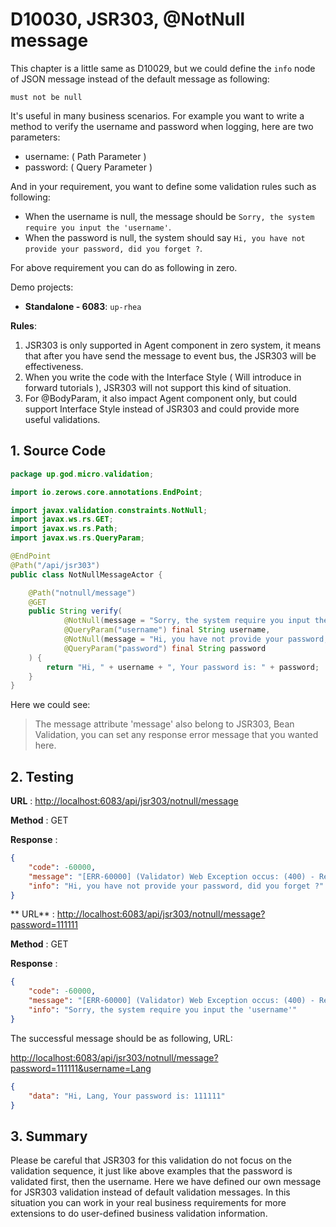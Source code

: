 # D10030, JSR303, @NotNull message

This chapter is a little same as D10029, but we could define the `info` node of JSON message instead of the default
message as following:

```
must not be null
```

It's useful in many business scenarios. For example you want to write a method to verify the username and password when
logging, here are two parameters:

* username: \( Path Parameter \)
* password: \( Query Parameter \)

And in your requirement, you want to define some validation rules such as following:

* When the username is null, the message should be `Sorry, the system require you input the 'username'`.
* When the password is null, the system should say `Hi, you have not provide your password, did you forget ?`.

For above requirement you can do as following in zero.

Demo projects:

* **Standalone - 6083**: `up-rhea`

**Rules**:

1. JSR303 is only supported in Agent component in zero system, it means that after you have send the message to event
   bus, the JSR303 will be effectiveness.
2. When you write the code with the Interface Style \( Will introduce in forward tutorials \), JSR303 will not support
   this kind of situation.
3. For @BodyParam, it also impact Agent component only, but could support Interface Style instead of JSR303 and could
   provide more useful validations.

## 1. Source Code

```java
package up.god.micro.validation;

import io.zerows.core.annotations.EndPoint;

import javax.validation.constraints.NotNull;
import javax.ws.rs.GET;
import javax.ws.rs.Path;
import javax.ws.rs.QueryParam;

@EndPoint
@Path("/api/jsr303")
public class NotNullMessageActor {

    @Path("notnull/message")
    @GET
    public String verify(
            @NotNull(message = "Sorry, the system require you input the 'username'")
            @QueryParam("username") final String username,
            @NotNull(message = "Hi, you have not provide your password, did you forget ?")
            @QueryParam("password") final String password
    ) {
        return "Hi, " + username + ", Your password is: " + password;
    }
}
```

Here we could see:

> The message attribute 'message' also belong to JSR303, Bean Validation, you can set any response error message that
> you wanted here.

## 2. Testing

**URL** : [http://localhost:6083/api/jsr303/notnull/message](http://localhost:6083/api/jsr303/notnull/message)

**Method** : GET

**Response** :

```json
{
    "code": -60000,
    "message": "[ERR-60000] (Validator) Web Exception occus: (400) - Request validation handler, class = class up.god.micro.validation.NotNullMessageActor, method = public java.lang.String up.god.micro.validation.NotNullMessageActor.verify(java.lang.String,java.lang.String), message = Hi, you have not provide your password, did you forget ?.",
    "info": "Hi, you have not provide your password, did you forget ?"
}
```

**
URL** : [http://localhost:6083/api/jsr303/notnull/message?password=111111](http://localhost:6083/api/jsr303/notnull/message?password=111111)

**Method** : GET

**Response** :

```json
{
    "code": -60000,
    "message": "[ERR-60000] (Validator) Web Exception occus: (400) - Request validation handler, class = class up.god.micro.validation.NotNullMessageActor, method = public java.lang.String up.god.micro.validation.NotNullMessageActor.verify(java.lang.String,java.lang.String), message = Sorry, the system require you input the 'username'.",
    "info": "Sorry, the system require you input the 'username'"
}
```

The successful message should be as following, URL:

[http://localhost:6083/api/jsr303/notnull/message?password=111111&username=Lang](http://localhost:6083/api/jsr303/notnull/message?password=111111&username=Lang)

```json
{
    "data": "Hi, Lang, Your password is: 111111"
}
```

## 3. Summary

Please be careful that JSR303 for this validation do not focus on the validation sequence, it just like above examples
that the password is validated first, then the username. Here we have defined our own message for JSR303 validation
instead of default validation messages. In this situation you can work in your real business requirements for more
extensions to do user-defined business validation information.



